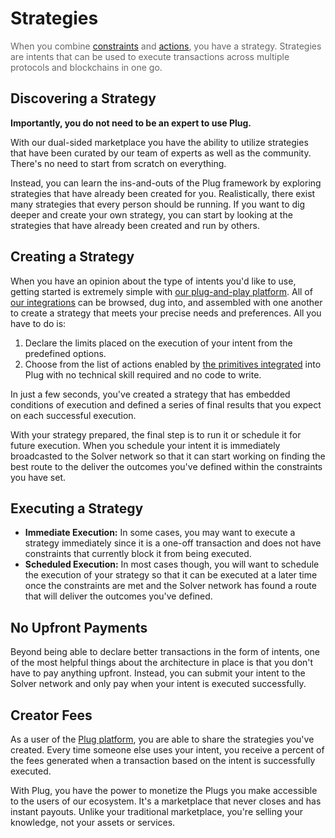 # Strategies

<span style="color: rgba(0,0,0,0.6)">When you combine [constraints](/concepts/constraints) and [actions](/concepts/actions), you have a strategy. Strategies are intents that can be used to execute transactions across multiple protocols and blockchains in one go.</span>

## Discovering a Strategy

**Importantly, you do not need to be an expert to use Plug.**

With our dual-sided marketplace you have the ability to utilize strategies that have been curated by our team of experts as well as the community. There's no need to start from scratch on everything.

Instead, you can learn the ins-and-outs of the Plug framework by exploring strategies that have already been created for you. Realistically, there exist many strategies that every person should be running. If you want to dig deeper and create your own strategy, you can start by looking at the strategies that have already been created and run by others.

## Creating a Strategy

When you have an opinion about the type of intents you'd like to use, getting started is extremely simple with [our plug-and-play platform](https://onplug.io). All of [our integrations](/introduction/integrations) can be browsed, dug into, and assembled with one another to create a strategy that meets your precise needs and preferences. All you have to do is:

1. Declare the limits placed on the execution of your intent from the predefined options.
2. Choose from the list of actions enabled by [the primitives integrated](/introduction/integrations) into Plug with no technical skill required and no code to write.

In just a few seconds, you've created a strategy that has embedded conditions of execution and defined a series of final results that you expect on each successful execution.

With your strategy prepared, the final step is to run it or schedule it for future execution. When you schedule your intent it is immediately broadcasted to the Solver network so that it can start working on finding the best route to the deliver the outcomes you've defined within the constraints you have set.

## Executing a Strategy

- **Immediate Execution:** In some cases, you may want to execute a strategy immediately since it is a one-off transaction and does not have constraints that currently block it from being executed.
- **Scheduled Execution:** In most cases though, you will want to schedule the execution of your strategy so that it can be executed at a later time once the constraints are met and the Solver network has found a route that will deliver the outcomes you've defined.

## No Upfront Payments

Beyond being able to declare better transactions in the form of intents, one of the most helpful things about the architecture in place is that you don't have to pay anything upfront. Instead, you can submit your intent to the Solver network and only pay when your intent is executed successfully.

## Creator Fees

As a user of the [Plug platform](https://onplug.io), you are able to share the strategies you've created. Every time someone else uses your intent, you receive a percent of the fees generated when a transaction based on the intent is successfully executed.

With Plug, you have the power to monetize the Plugs you make accessible to the users of our ecosystem. It's a marketplace that never closes and has instant payouts. Unlike your traditional marketplace, you're selling your knowledge, not your assets or services.
